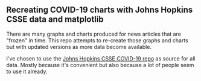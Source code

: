## Recreating COVID-19 charts with Johns Hopkins CSSE data and matplotlib

There are many graphs and charts produced for news articles that are "frozen"
in time. This repo attempts to re-create those graphs and charts but with
updated versions as more data become available.

I've chosen to use the [Johns Hopkins CSSE COVID-19 repo](https://github.com/CSSEGISandData/COVID-19)
as source for all data. Mostly because it's convenient but also because a lot
of people seem to use it already.




